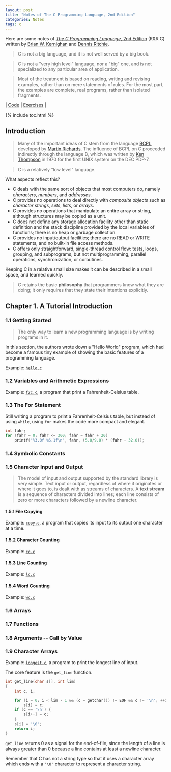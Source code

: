 ```yaml
---
layout: post
title: "Notes of The C Programming Language, 2nd Edition"
categories: Notes
tags: c
---
```


Here are some notes of [*The C Programming Language*, 2nd Edition](https://www.amazon.com/dp/0131103628) (K&R C) written by [Brian W. Kernighan](https://en.wikipedia.org/wiki/Brian_Kernighan) and [Dennis Ritchie](https://en.wikipedia.org/wiki/Dennis_Ritchie).

> C is not a big language, and it is not well served by a big book.

> C is not a "very high level" language, nor a "big" one, and is not specialized to any particular area of application.

> Most of the treatment is based on reading, writing and revising examples, rather than on mere statements of rules. For the most part, the  examples are complete, real programs, rather than isolated fragments.

| [Code](https://github.com/alxdhuang/knrc) | [Exercises](https://github.com/alxdhuang/knrc/blob/master/Exercises.md) |

{% include toc.html %}

## Introduction

> Many of the important ideas of C stem from the language [BCPL](https://en.wikipedia.org/wiki/BCPL), developed by [Martin Richards](https://en.wikipedia.org/wiki/Martin_Richards_(computer_scientist)). The influence of BCPL on C proceeded indirectly through the language B, which was written by [Ken Thompson](https://en.wikipedia.org/wiki/Ken_Thompson) in 1970 for the first UNIX system on the DEC PDP-7.

> C is a relatively "low level" language.

What aspects reflect this?

- C deals with the same sort of objects that most computers do, namely *characters*, *numbers*, and *addresses*.
- C provides no operations to deal directly with *composite objects* such as *character strings*, *sets*, *lists*, or *arrays*.
- C provides no operations that manipulate an entire array or string, although structures may be copied as a unit.
- C does not define any storage allocation facility other than static definition and the stack discipline provided by the local variables of functions; there is no heap or garbage collection.
- C provides no input/output facilities; there are no READ or WRITE statements, and no built-in file access methods.
- C offers only straightforward, single-thread control flow: tests, loops, grouping, and subprograms, but not multiprogramming, parallel operations, synchronization, or coroutines.

Keeping C in a ralative small size makes it can be described in a small space, and learned quickly.

> C retains the basic **philosophy** that programmers know what they are doing; it only requires that they state their intentions explicitly.

## Chapter 1. A Tutorial Introduction

### 1.1 Getting Started

> The only way to learn a new programming language is by writing programs in it. 

In this section, the authors wrote down a "Hello World" program, which had become a famous tiny example of showing the basic features of a programming language.

Example: [`hello.c`](https://github.com/alxdhuang/knrc/blob/master/ch01/hello.c)

### 1.2 Variables and Arithmetic Expressions

Example: [`f2c.c`](https://github.com/alxdhuang/knrc/blob/master/ch01/f2c.c), a program that print a Fahrenheit-Celsius table.

### 1.3 The For Statement

Still writing a program to print a Fahrenheit-Celsius table, but instead of using `while`, using `for` makes the code more compact and elegant.

```c
int fahr;
for (fahr = 0; fahr <= 300; fahr = fahr + 20) 
    printf("%3.0f %6.1f\n", fahr, (5.0/9.0) * (fahr - 32.0));
```

### 1.4 Symbolic Constants

### 1.5 Character Input and Output

> The model of input and output supported by the standard library is very simple. Text input or output, regardless of where it originates or where it goes to, is dealt with as streams of characters. A **text stream** is a sequence of characters divided into lines; each line consists of zero or more characters followed by a newline character. 

#### 1.5.1 File Copying

Example: [`copy.c`](https://github.com/alxdhuang/knrc/blob/master/ch01/copy.c), a program that copies its input to its output one character at a time.

#### 1.5.2 Character Counting

Example: [`cc.c`](https://github.com/alxdhuang/knrc/blob/master/ch01/cc.c)

#### 1.5.3 Line Counting

Example: [`lc.c`](https://github.com/alxdhuang/knrc/blob/master/ch01/lc.c)

#### 1.5.4 Word Counting

Example: [`wc.c`](https://github.com/alxdhuang/knrc/blob/master/ch01/wc.c)

### 1.6 Arrays

### 1.7 Functions

### 1.8 Arguments -- Call by Value

### 1.9 Character Arrays

Example: [`longest.c`](https://github.com/alxdhuang/knrc/blob/master/ch01/longest.c), a program to print the longest line of input.

The core feature is the `get_line` function.

```c
int get_line(char s[], int lim) 
{
    int c, i;

    for (i = 0; i < lim - 1 && (c = getchar()) != EOF && c != '\n'; ++i)
        s[i] = c;
    if (c == '\n') {
        s[i++] = c;
    }
    s[i] = '\0';
    return i;
}
```

`get_line` returns 0 as a signal for the end-of-file, since the length of a line is always greater than 0 because a line contains at least a newline character.

Remember that C has not a string type so that it uses a character array which ends with a `'\0'` character to represent a character string.
